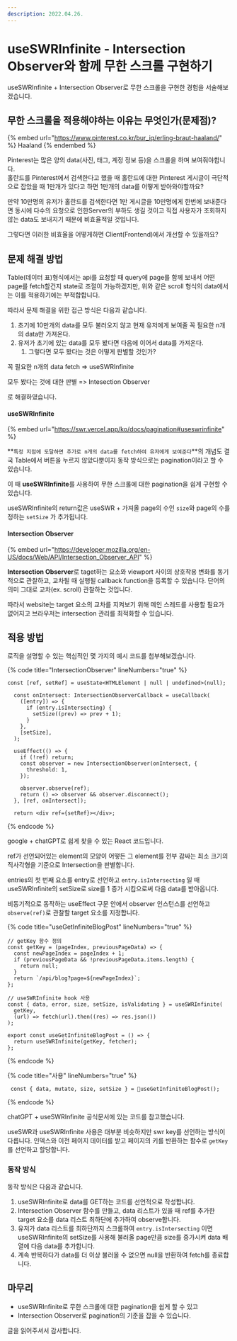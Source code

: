 ```yaml
---
description: 2022.04.26.
---
```


# useSWRInfinite - Intersection Observer와 함께 무한 스크롤 구현하기

useSWRInfinite + Intersection Observer로 무한 스크롤을 구현한 경험을 서술해보겠습니다.



## 무한 스크롤을 적용해야하는 이유는 무엇인가(문제점)?

{% embed url="https://www.pinterest.co.kr/bur_iq/erling-braut-haaland/" %}
Haaland
{% endembed %}

Pinterest는 많은 양의 data(사진, 태그, 계정 정보 등)을 스크롤을 하며 보여줘야합니다.\
홀란드를 Pinterest에서 검색한다고 했을 때 홀란드에 대한 Pinterest 게시글이 극단적으로 잡았을 때 1만개가 있다고 하면 1만개의 data를 어떻게 받아와야할까요?

만약 10만명의 유저가 홀란드를 검색한다면 1만 게시글을 10만명에게 한번에 보내준다면 동시에 다수의 요청으로 인한Server의 부하도 생길 것이고 직접 사용자가 조회하지 않는 data도 보내지기 때문에 비효율적일 것입니다.



그렇다면 이러한 비효율을 어떻게하면 Client(Frontend)에서 개선할 수 있을까요?



## 문제 해결 방법

Table(데이터 표)형식에서는 api를 요청할 때 query에 page를 함께 보내서 어떤 page를 fetch할건지 state로 조절이 가능하겠지만, 위와 같은 scroll 형식의 data에서는 이를 적용하기에는 부적합합니다.



따라서 문제 해결을 위한 접근 방식은 다음과 같습니다.

1. 초기에 10만개의 data를 모두 불러오지 않고 현재 유저에게 보여줄 꼭 필요한 n개의 data만 가져온다.
2. 유저가 초기에 있는 data를 모두 봤다면 다음에 이어서 data를 가져온다.
   1. 그렇다면 모두 봤다는 것은 어떻게 판별할 것인가?



꼭 필요한 n개의 data fetch => useSWRInfinite

모두 봤다는 것에 대한 판별 => Intesection Observer

로 해결하였습니다.&#x20;



#### useSWRInfinite

{% embed url="https://swr.vercel.app/ko/docs/pagination#useswrinfinite" %}

**`특정 지점에 도달하면 추가로 n개의 data를 fetch하여 유저에게 보여준다`**의 개념도 결국 Table에서 버튼을 누르지 않았다뿐이지 동작 방식으로는 pagination이라고 할 수 있습니다.

이 때 **useSWRInfinite**를 사용하여 무한 스크롤에 대한 pagination을 쉽게 구현할 수 있습니다.



useSWRInfinite의 return값은 useSWR + 가져올 page의 수인 `size`와 page의 수를 정하는 `setSize` 가 추가됩니다.



#### Intersection Observer

{% embed url="https://developer.mozilla.org/en-US/docs/Web/API/Intersection_Observer_API" %}

**Intersection Observer**로 taget하는 요소와 viewport 사이의 상호작용 변화를 동기적으로 관찰하고, 교차될 때 실행될 callback function을 등록할 수 있습니다. 단어의 의미 그대로 교차(ex. scroll) 관찰하는 것입니다.

따라서 website는 target 요소의 교차를 지켜보기 위해 메인 스레드를 사용할 필요가 없어지고 브라우저는 intersection 관리를 최적화할 수 있습니다.



## 적용 방법

로직을 설명할 수 있는 핵심적인 몇 가지의 예시 코드를 첨부해보겠습니다.

{% code title="IntersectionObserver" lineNumbers="true" %}
```tsx
const [ref, setRef] = useState<HTMLElement | null | undefined>(null);

  const onIntersect: IntersectionObserverCallback = useCallback(
    ([entry]) => {
      if (entry.isIntersecting) {
        setSize((prev) => prev + 1);
      }
    },
    [setSize],
  );

  useEffect(() => {
    if (!ref) return;
    const observer = new IntersectionObserver(onIntersect, {
      threshold: 1,
    });
    
    observer.observe(ref);
    return () => observer && observer.disconnect();
  }, [ref, onIntersect]);

  return <div ref={setRef}></div>;
```
{% endcode %}

google + chatGPT로 쉽게 찾을 수 있는 React 코드입니다.

ref가 선언되어있는 element의 모양이 어떻든 그 element를 전부 감싸는 최소 크기의 직사각형을 기준으로 Intersection을 판별합니다.

entries의 첫 번째 요소를 entry로 선언하고 `entry.isIntersecting` 일 때 useSWRInfinite의 setSize로 size를 1 증가 시킴으로써 다음 data를 받아옵니다.

비동기적으로 동작하는 useEffect 구문 안에서 observer 인스턴스를 선언하고 `observe(ref)`로 관찰할 target 요소를 지정합니다.



{% code title="useGetInfiniteBlogPost" lineNumbers="true" %}
```tsx
// getKey 함수 정의
const getKey = (pageIndex, previousPageData) => {
  const newPageIndex = pageIndex + 1;
  if (previousPageData && !previousPageData.items.length) {
    return null;
  }
  return `/api/blog?page=${newPageIndex}`;
};

// useSWRInfinite hook 사용
const { data, error, size, setSize, isValidating } = useSWRInfinite(
  getKey,
  (url) => fetch(url).then((res) => res.json())
);

export const useGetInfiniteBlogPost = () => {
  return useSWRInfinite(getKey, fetcher);
};
```
{% endcode %}

{% code title="사용" lineNumbers="true" %}
```tsx
 const { data, mutate, size, setSize } = useGetInfiniteBlogPost();
```
{% endcode %}

chatGPT + useSWRInfinite 공식문서에 있는 코드를 참고했습니다.

useSWR과 useSWRInfinite 사용은 대부분 비슷하지만 swr key를 선언하는 방식이 다릅니다. 인덱스와 이전 페이지 데이터를 받고 페이지의 키를 반환하는 함수로 `getKey`를 선언하고 할당합니다.



### 동작 방식

동작 방식은 다음과 같습니다.

1. useSWRInfinite로 data를 GET하는 코드를 선언적으로 작성합니다.
2. Intersection Observer 함수를 만들고, data 리스트가 있을 때 ref를 추가한 target 요소를 data 리스트 최하단에 추가하여 observe합니다.
3. 유저가 data 리스트를 최하단까지 스크롤하여 `entry.isIntersecting` 이면 useSWRInfinite의 setSize를 사용해 불러올 page만큼 size를 증가시켜 data 배열에 다음 data를 추가합니다.
4. 계속 반복하다가 data를 더 이상 불러올 수 없으면 null을 반환하여 fetch를 종료합니다.



## 마무리

* useSWRInfinite로 무한 스크롤에 대한 pagination을 쉽게 할 수 있고
* Intersection Observer로 pagination의 기준을 잡을 수 있습니다.



글을 읽어주셔서 감사합니다.

